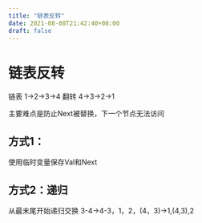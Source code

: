 ```yaml
---
title: "链表反转"
date: 2021-08-08T21:42:40+08:00
draft: false
---
```

# 链表反转
链表 
1->2->3->4
翻转
4->3->2->1

主要难点是防止Next被替换，下一个节点无法访问
## 方式1：
使用临时变量保存Val和Next
## 方式2：递归
从最末尾开始递归交换 3-4->4-3，1，2，(4，3)->1,(4,3),2